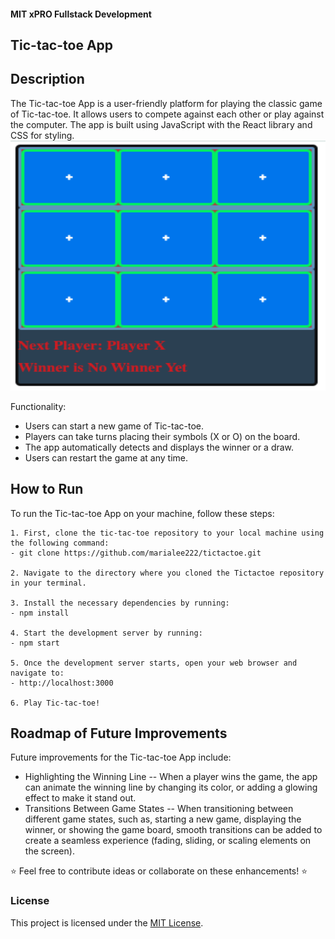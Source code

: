 #### MIT xPRO Fullstack Development
## Tic-tac-toe App

## Description 
The Tic-tac-toe App is a user-friendly platform for playing the classic game of Tic-tac-toe. It allows users to compete against each other or play against the computer. The app is built using JavaScript with the React library and CSS for styling.
<img src="https://raw.githubusercontent.com/marialee222/tictactoe/main/tictactoe1.png" width="800" height="400">

Functionality:
 - Users can start a new game of Tic-tac-toe.
 - Players can take turns placing their symbols (X or O) on the board. 
 - The app automatically detects and displays the winner or a draw.
 - Users can restart the game at any time.

## How to Run
To run the Tic-tac-toe App on your machine, follow these steps: 

	1. First, clone the tic-tac-toe repository to your local machine using the following command:
	- git clone https://github.com/marialee222/tictactoe.git

	2. Navigate to the directory where you cloned the Tictactoe repository in your terminal.
 
	3. Install the necessary dependencies by running:
	- npm install 

	4. Start the development server by running:
 	- npm start

	5. Once the development server starts, open your web browser and navigate to:
 	- http://localhost:3000
 
	6. Play Tic-tac-toe!
	
## Roadmap of Future Improvements
Future improvements for the Tic-tac-toe App include:
 - Highlighting the Winning Line -- When a player wins the game, the app can animate the winning line by changing its color, or adding a glowing effect to make it stand out.
 - Transitions Between Game States -- When transitioning between different game states, such as, starting a new game, displaying the winner, or showing the game board, smooth transitions can be added to create a seamless experience (fading, sliding, or scaling elements on the screen).
 

:star: Feel free to contribute ideas or collaborate on these enhancements! :star:

### License
This project is licensed under the [MIT License](https://opensource.org/licenses/MIT).
